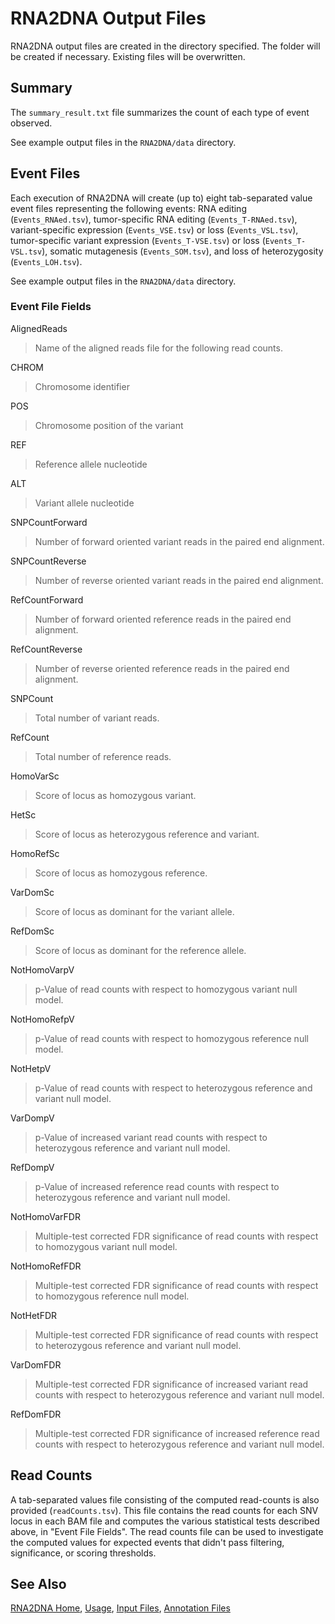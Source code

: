 # RNA2DNA Output Files

RNA2DNA output files are created in the directory specified. The
folder will be created if necessary. Existing files will be
overwritten.

## Summary

The `summary_result.txt` file summarizes the count of each type of event observed.

See example output files in the `RNA2DNA/data` directory.

## Event Files

Each execution of RNA2DNA will create (up to) eight tab-separated value event files
representing the following events: RNA editing (`Events_RNAed.tsv`), tumor-specific
RNA editing (`Events_T-RNAed.tsv`), variant-specific expression (`Events_VSE.tsv`) or loss
(`Events_VSL.tsv`), tumor-specific variant expression (`Events_T-VSE.tsv`) or loss (`Events_T-VSL.tsv`),
somatic mutagenesis (`Events_SOM.tsv`), and loss of heterozygosity (`Events_LOH.tsv`).

See example output files in the `RNA2DNA/data` directory.

### Event File Fields

AlignedReads
> Name of the aligned reads file for the following read counts.

CHROM  
> Chromosome identifier

POS  
> Chromosome position of the variant

REF  
> Reference allele nucleotide

ALT  
> Variant allele nucleotide

SNPCountForward
> Number of forward oriented variant reads in the paired end alignment.

SNPCountReverse
> Number of reverse oriented variant reads in the paired end alignment.

RefCountForward
> Number of forward oriented reference reads in the paired end alignment.

RefCountReverse
> Number of reverse oriented reference reads in the paired end alignment.

SNPCount
> Total number of variant reads.

RefCount
> Total number of reference reads.

HomoVarSc
> Score of locus as homozygous variant.

HetSc
> Score of locus as heterozygous reference and variant.

HomoRefSc
> Score of locus as homozygous reference.

VarDomSc
> Score of locus as dominant for the variant allele. 

RefDomSc
> Score of locus as dominant for the reference allele. 

NotHomoVarpV
> p-Value of read counts with respect to homozygous variant null model.

NotHomoRefpV
> p-Value of read counts with respect to homozygous reference null model.

NotHetpV
> p-Value of read counts with respect to heterozygous reference and variant null model.

VarDompV
> p-Value of increased variant read counts with respect to heterozygous reference and variant null model.

RefDompV
> p-Value of increased reference read counts with respect to heterozygous reference and variant null model.

NotHomoVarFDR
> Multiple-test corrected FDR significance of read counts with respect to homozygous variant null model.

NotHomoRefFDR
> Multiple-test corrected FDR significance of read counts with respect to homozygous reference null model.

NotHetFDR
> Multiple-test corrected FDR significance of read counts with respect to heterozygous reference and variant null model.

VarDomFDR
> Multiple-test corrected FDR significance of increased variant read counts with respect to heterozygous reference and variant null model.

RefDomFDR
> Multiple-test corrected FDR significance of increased reference read counts with respect to heterozygous reference and variant null model.

## Read Counts

A tab-separated values file consisting of the computed read-counts is
also provided (`readCounts.tsv`). This file contains the read counts
for each SNV locus in each BAM file and computes the various
statistical tests described above, in "Event File Fields". The read
counts file can be used to investigate the computed values for
expected events that didn't pass filtering, significance, or scoring
thresholds.

## See Also

[RNA2DNA Home](..), [Usage](Usage.md), [Input Files](InputFiles.md), [Annotation Files](AnnotationFiles.md)

